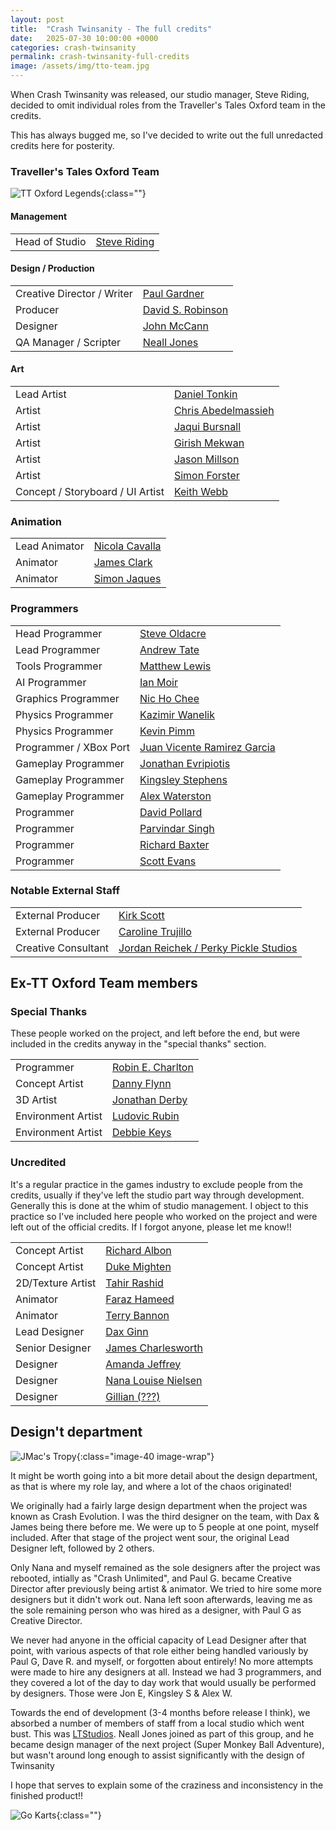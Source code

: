 ```yaml
---
layout: post
title:  "Crash Twinsanity - The full credits"
date:   2025-07-30 10:00:00 +0000
categories: crash-twinsanity
permalink: crash-twinsanity-full-credits
image: /assets/img/tto-team.jpg
---
```

When Crash Twinsanity was released, our studio manager, Steve Riding, decided to omit individual roles from the Traveller's Tales Oxford team in the credits.

This has always bugged me, so I've decided to write out the full unredacted credits here for posterity.

<!--more-->

### Traveller's Tales Oxford Team

![TT Oxford Legends](/assets/img/tto-team.jpg){:class=""}

#### Management

<table class="table credits">
    <tr>
        <td>Head of Studio</td>
        <td><a href="https://www.mobygames.com/person/130555/steven-riding/">Steve Riding</a></td>
    </tr>
</table>

#### Design / Production

<table class="table credits"> 
    <tr>
        <td>Creative Director / Writer</td>
        <td><a href="https://www.mobygames.com/person/115565/paul-gardner/">Paul Gardner</a></td>
    </tr>
    <tr>
        <td>Producer</td>
        <td><a href="https://www.mobygames.com/person/38088/david-s-robinson/">David S. Robinson</a></td>
    </tr>
    <tr>
        <td>Designer</td>
        <td><a href="https://www.mobygames.com/person/175071/john-mccann/">John McCann</a></td>
    </tr>
    <tr>
        <td>QA Manager / Scripter</td>
        <td><a href="https://www.mobygames.com/person/38201/neall-jones/">Neall Jones</a></td>
    </tr>
</table>

#### Art

<table class="table credits">
    <tr>
        <td>Lead Artist</td>
        <td><a href="https://www.mobygames.com/person/2751/daniel-tonkin/">Daniel Tonkin</a></td>
    </tr>
    <tr>
        <td>Artist</td>
        <td><a href="https://www.mobygames.com/person/175064/chris-abedelmassieh/">Chris Abedelmassieh</a></td>
    </tr>  
    <tr>
        <td>Artist</td>
        <td><a href="https://www.mobygames.com/person/175065/jaqui-bursnall/">Jaqui Bursnall</a></td>
    </tr>  
    <tr>
        <td>Artist</td>
        <td><a href="https://www.mobygames.com/person/175069/girish-mekwan/">Girish Mekwan</a></td>
    </tr>  
    <tr>
        <td>Artist</td>
        <td><a href="https://www.mobygames.com/person/84134/jason-millson/">Jason Millson</a></td>
    </tr>  
    <tr>
        <td>Artist</td>
        <td><a href="https://www.mobygames.com/person/175067/simon-forster/">Simon Forster</a></td>
    </tr>  
    <tr>
        <td>Concept / Storyboard / UI Artist</td>
        <td><a href="https://www.mobygames.com/person/175079/keith-webb/">Keith Webb</a></td>
    </tr>  
</table>

### Animation
<table class="table credits">
    <tr>
        <td>Lead Animator</td>
        <td><a href="https://www.mobygames.com/person/145567/nicola-cavalla/">Nicola Cavalla</a></td>
    </tr>  
    <tr>
        <td>Animator</td>
        <td><a href="https://www.mobygames.com/person/849954/james-clark/">James Clark</a></td>
    </tr>
    <tr>
        <td>Animator</td>
        <td><a href="https://www.mobygames.com/person/175068/simon-jaques/">Simon Jaques</a></td>
    </tr>  
</table>

### Programmers 

<table class="table credits">
    <tr>
        <td>Head Programmer</td>
        <td><a href="https://www.mobygames.com/person/163424/steve-oldacre/">Steve Oldacre</a></td>
    </tr>  
    <tr>
        <td>Lead Programmer</td>
        <td><a href="https://www.mobygames.com/person/69294/andrew-tate/">Andrew Tate</a></td>
    </tr>  
    <tr>
        <td>Tools Programmer</td>
        <td><a href="https://www.mobygames.com/person/312468/matthew-lewis/">Matthew Lewis</a></td>
    </tr>    
    <tr>
        <td>AI Programmer</td>
        <td><a href="https://www.mobygames.com/person/175072/ian-moir/">Ian Moir</a></td>
    </tr>    
    <tr>
        <td>Graphics Programmer</td>
        <td><a href="https://www.mobygames.com/person/163423/nic-ho-chee/">Nic Ho Chee</a></td>
    </tr>      
    <tr>
        <td>Physics Programmer</td>
        <td><a href="https://www.mobygames.com/person/175077/kazimir-wanelik/">Kazimir Wanelik</a></td>
    </tr>      
    <tr>
        <td>Physics Programmer</td>
        <td><a href="https://www.mobygames.com/person/145564/kevin-pimm/">Kevin Pimm</a></td>
    </tr>        
    <tr>
        <td>Programmer / XBox Port</td>
        <td><a href="https://www.mobygames.com/person/175070/juan-vicente-ramirez-garcia/">Juan Vicente Ramirez Garcia</a></td>
    </tr>          
    <tr>
        <td>Gameplay Programmer</td>
        <td><a href="https://www.mobygames.com/person/175066/jonathan-evripiotis/">Jonathan Evripiotis</a></td>
    </tr>         
    <tr>
        <td>Gameplay Programmer</td>
        <td><a href="https://www.mobygames.com/person/175076/kingsley-stephens/">Kingsley Stephens</a></td>
    </tr>
    <tr>
        <td>Gameplay Programmer</td>
        <td><a href="https://www.mobygames.com/person/175078/alex-waterston/">Alex Waterston</a></td>
    </tr>  
    <tr>
        <td>Programmer</td>
        <td><a href="https://www.mobygames.com/person/516647/david-pollard/">David Pollard</a></td>
    </tr>    
    <tr>
        <td>Programmer</td>
        <td><a href="https://www.mobygames.com/person/288521/parvindar-singh/">Parvindar Singh</a></td>
    </tr>    
    <tr>
        <td>Programmer</td>
        <td><a href="https://www.mobygames.com/person/30907/richard-baxter/">Richard Baxter</a></td>
    </tr>    
    <tr>
        <td>Programmer</td>
        <td><a href="https://www.mobygames.com/person/253056/scott-evans/">Scott Evans</a></td>
    </tr>

</table>

### Notable External Staff

<table class="table credits">
    <tr>
        <td>External Producer</td>
        <td><a href="https://www.mobygames.com/person/36876/kirk-c-scott/">Kirk Scott</a></td>
    </tr>
    <tr>
        <td>External Producer</td>
        <td><a href="https://www.mobygames.com/person/53626/caroline-trujillo/">Caroline Trujillo</a></td>
    </tr>
    <tr>
        <td>Creative Consultant</td>
        <td><a href="https://www.mobygames.com/person/175081/jordan-reichek/">Jordan Reichek / Perky Pickle Studios</a></td>
    </tr>  
</table>

## Ex-TT Oxford Team members

### Special Thanks 
These people worked on the project, and left before the end, but were included in the credits anyway in the "special thanks" section.

<table class="table credits">
    <tr>
        <td>Programmer</td>
        <td><a href="https://www.mobygames.com/person/96537/robin-e-charlton/">Robin E. Charlton</a></td>
    </tr>
    <tr>
        <td>Concept Artist</td>
        <td><a href="https://www.mobygames.com/person/32829/danny-flynn/">Danny Flynn</a></td>
    </tr>
    <tr>
        <td>3D Artist</td>
        <td><a href="https://www.mobygames.com/person/79988/jonathan-derby/">Jonathan Derby</a></td>
    </tr>
    <tr>
        <td>Environment Artist</td>
        <td><a href="https://www.mobygames.com/person/23586/ludovic-rubin/">Ludovic Rubin</a></td>
    </tr>
    <tr>
        <td>Environment Artist</td>
        <td><a href="https://www.mobygames.com/person/68070/debbie-keys/">Debbie Keys</a></td>
    </tr>
</table>

### Uncredited

It's a regular practice in the games industry to exclude people from the credits, usually if they've left the studio part way through development. Generally this is done at the whim of studio management. I object to this practice so I've included here people who worked on the project and were left out of the official credits. If I forgot anyone, please let me know!! 

<table class="table credits">
    <tr>
        <td>Concept Artist</td>
        <td><a href="https://www.mobygames.com/person/236303/richard-albon/">Richard Albon</a></td>
    </tr>
    <tr>
        <td>Concept Artist</td>
        <td><a href="https://www.mobygames.com/person/273428/duke-mighten/">Duke Mighten</a></td>
    </tr> 
    <tr>
        <td>2D/Texture Artist</td>
        <td><a href="https://www.mobygames.com/person/10415/tahir-rashid/">Tahir Rashid</a></td>
    </tr>
    <tr>
        <td>Animator</td>
        <td><a href="https://www.mobygames.com/person/57822/faraz-hameed/">Faraz Hameed</a></td>
    </tr>
    <tr>
        <td>Animator</td>
        <td><a href="https://www.mobygames.com/person/162082/terry-bannon/">Terry Bannon</a></td>
    </tr>
    <tr>
        <td>Lead Designer</td>
        <td><a href="https://www.mobygames.com/person/120757/dax-ginn/">Dax Ginn</a></td>
    </tr>
    <tr>
        <td>Senior Designer</td>
        <td><a href="https://www.mobygames.com/person/772696/james-charlesworth/">James Charlesworth</a></td>
    </tr>
    <tr>
        <td>Designer</td>
        <td><a href="https://www.mobygames.com/person/177381/amanda-jeffrey/">Amanda Jeffrey</a></td>
    </tr>
    <tr>
        <td>Designer</td>
        <td><a href="https://www.mobygames.com/person/86467/nana-louise-nielsen/">Nana Louise Nielsen</a></td>
    </tr>
    <tr>
        <td>Designer</td>
        <td><a href="">Gillian (???)</a></td>
    </tr>
</table>

## Design't department
![JMac's Tropy](/assets/img/participation-trophy.jpg){:class="image-40 image-wrap"}

It might be worth going into a bit more detail about the design department, as that is where my role lay, and where a lot of the chaos originated! 

We originally had a fairly large design department when the project was known as Crash Evolution. I was the third designer on the team, with Dax & James being there before me. We were up to 5 people at one point, myself included. After that stage of the project went sour, the original Lead Designer left, followed by 2 others. 

Only Nana and myself remained as the sole designers after the project was rebooted, intially as "Crash Unlimited", and Paul G. became Creative Director after previously being artist & animator. We tried to hire some more designers but it didn't work out. Nana left soon afterwards, leaving me as the sole remaining person who was hired as a designer, with Paul G as Creative Director. 

We never had anyone in the official capacity of Lead Designer after that point, with various aspects of that role either being handled variously by Paul G, Dave R. and myself, or forgotten about entirely! No more attempts were made to hire any designers at all. Instead we had 3 programmers, and they covered a lot of the day to day work that would usually be performed by designers. Those were Jon E, Kingsley S & Alex W.

Towards the end of development (3-4 months before release I think), we absorbed a number of members of staff from a local studio which went bust. This was [LTStudios](https://www.mobygames.com/company/4699/ltstudios-ltd/). Neall Jones joined as part of this group, and he became design manager of the next project (Super Monkey Ball Adventure), but wasn't around long enough to assist significantly with the design of Twinsanity

I hope that serves to explain some of the craziness and inconsistency in the finished product!!

![Go Karts](/assets/img/go-karts.jpg){:class=""}
